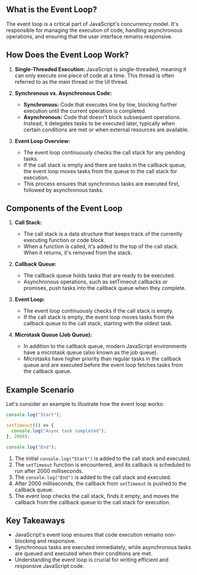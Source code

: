 
## What is the Event Loop?

The event loop is a critical part of JavaScript's concurrency model. It's responsible for managing the execution of code, handling asynchronous operations, and ensuring that the user interface remains responsive.

## How Does the Event Loop Work?

1. **Single-Threaded Execution:**
   JavaScript is single-threaded, meaning it can only execute one piece of code at a time. This thread is often referred to as the main thread or the UI thread.

2. **Synchronous vs. Asynchronous Code:**
   - **Synchronous:** Code that executes line by line, blocking further execution until the current operation is completed.
   - **Asynchronous:** Code that doesn't block subsequent operations. Instead, it delegates tasks to be executed later, typically when certain conditions are met or when external resources are available.

3. **Event Loop Overview:**
   - The event loop continuously checks the call stack for any pending tasks.
   - If the call stack is empty and there are tasks in the callback queue, the event loop moves tasks from the queue to the call stack for execution.
   - This process ensures that synchronous tasks are executed first, followed by asynchronous tasks.

## Components of the Event Loop

1. **Call Stack:**
   - The call stack is a data structure that keeps track of the currently executing function or code block.
   - When a function is called, it's added to the top of the call stack. When it returns, it's removed from the stack.

2. **Callback Queue:**
   - The callback queue holds tasks that are ready to be executed.
   - Asynchronous operations, such as setTimeout callbacks or promises, push tasks into the callback queue when they complete.

3. **Event Loop:**
   - The event loop continuously checks if the call stack is empty.
   - If the call stack is empty, the event loop moves tasks from the callback queue to the call stack, starting with the oldest task.

4. **Microtask Queue (Job Queue):**
   - In addition to the callback queue, modern JavaScript environments have a microtask queue (also known as the job queue).
   - Microtasks have higher priority than regular tasks in the callback queue and are executed before the event loop fetches tasks from the callback queue.

## Example Scenario

Let's consider an example to illustrate how the event loop works:

```javascript
console.log("Start");

setTimeout(() => {
  console.log("Async task completed");
}, 2000);

console.log("End");
```

1. The initial `console.log("Start")` is added to the call stack and executed.
2. The `setTimeout` function is encountered, and its callback is scheduled to run after 2000 milliseconds.
3. The `console.log("End")` is added to the call stack and executed.
4. After 2000 milliseconds, the callback from `setTimeout` is pushed to the callback queue.
5. The event loop checks the call stack, finds it empty, and moves the callback from the callback queue to the call stack for execution.

## Key Takeaways

- JavaScript's event loop ensures that code execution remains non-blocking and responsive.
- Synchronous tasks are executed immediately, while asynchronous tasks are queued and executed when their conditions are met.
- Understanding the event loop is crucial for writing efficient and responsive JavaScript code.

